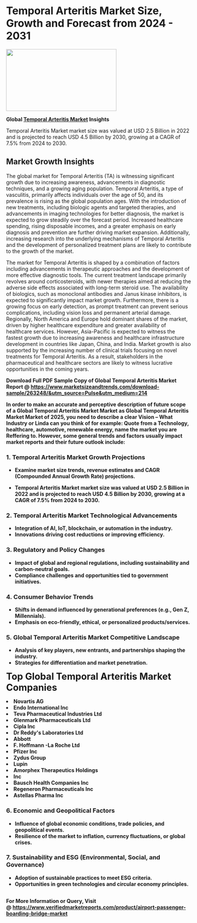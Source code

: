 <H1>Temporal Arteritis Market Size, Growth and Forecast from 2024 - 2031</H1><img class="aligncenter size-medium wp-image-584254" src="https://thirdeyenews.in/wp-content/uploads/2024/09/Global-Market-Research-300x168.jpeg" alt="" width="300" height="168" /><p><strong>Global&nbsp;<a href="https://www.marketsizeandtrends.com/download-sample/263248/&amp;utm_source=Pulse&amp;utm_medium=214">Temporal Arteritis Market</a> Insights</strong></p><p>Temporal Arteritis Market market size was valued at USD 2.5 Billion in 2022 and is projected to reach USD 4.5 Billion by 2030, growing at a CAGR of 7.5% from 2024 to 2030.</p><p><h2>Market Growth Insights</h2> <p>The global market for Temporal Arteritis (TA) is witnessing significant growth due to increasing awareness, advancements in diagnostic techniques, and a growing aging population. Temporal Arteritis, a type of vasculitis, primarily affects individuals over the age of 50, and its prevalence is rising as the global population ages. With the introduction of new treatments, including biologic agents and targeted therapies, and advancements in imaging technologies for better diagnosis, the market is expected to grow steadily over the forecast period. Increased healthcare spending, rising disposable incomes, and a greater emphasis on early diagnosis and prevention are further driving market expansion. Additionally, increasing research into the underlying mechanisms of Temporal Arteritis and the development of personalized treatment plans are likely to contribute to the growth of the market.</p> <p><strong></strong></p> <p>The market for Temporal Arteritis is shaped by a combination of factors including advancements in therapeutic approaches and the development of more effective diagnostic tools. The current treatment landscape primarily revolves around corticosteroids, with newer therapies aimed at reducing the adverse side effects associated with long-term steroid use. The availability of biologics, such as monoclonal antibodies and Janus kinase inhibitors, is expected to significantly impact market growth. Furthermore, there is a growing focus on early detection, as prompt treatment can prevent serious complications, including vision loss and permanent arterial damage. Regionally, North America and Europe hold dominant shares of the market, driven by higher healthcare expenditure and greater availability of healthcare services. However, Asia-Pacific is expected to witness the fastest growth due to increasing awareness and healthcare infrastructure development in countries like Japan, China, and India. Market growth is also supported by the increasing number of clinical trials focusing on novel treatments for Temporal Arteritis. As a result, stakeholders in the pharmaceutical and healthcare sectors are likely to witness lucrative opportunities in the coming years.</p> <p><strong></p><p><span class=""><strong>Download Full PDF Sample Copy of Global Temporal Arteritis Market Report</strong> @ <a href="https://www.marketsizeandtrends.com/download-sample/263248/&amp;utm_source=Pulse&amp;utm_medium=214" target="_blank">https://www.marketsizeandtrends.com/download-sample/263248/&amp;utm_source=Pulse&amp;utm_medium=214</a></span></p><p>In order to make an accurate and perceptive description of future scope of a Global&nbsp;Temporal Arteritis Market Market as Global&nbsp;Temporal Arteritis Market Market of 2025, you need to describe a clear Vision &ndash; What Industry or Linda can you think of for example: Quote from a Technology, healthcare, automotive, renewable energy, name the market you are Reffering to. However, some general trends and factors usually impact market reports and their future outlook include:</p><h3>1.&nbsp;<strong>Temporal Arteritis Market Growth Projections</strong></h3><ul><li>Examine market size trends, revenue estimates and CAGR (Compounded Annual Growth Rate) projections.</li><li><p>Temporal Arteritis Market market size was valued at USD 2.5 Billion in 2022 and is projected to reach USD 4.5 Billion by 2030, growing at a CAGR of 7.5% from 2024 to 2030.</p></li></ul><h3>2.&nbsp;<strong>Temporal Arteritis Market Technological Advancements</strong></h3><ul><li>Integration of AI, IoT, blockchain, or automation in the industry.</li><li>Innovations driving cost reductions or improving efficiency.</li></ul><h3>3.&nbsp;<strong>Regulatory and Policy Changes</strong></h3><ul><li>Impact of global and regional regulations, including sustainability and carbon-neutral goals.</li><li>Compliance challenges and opportunities tied to government initiatives.</li></ul><h3>4.&nbsp;<strong>Consumer Behavior Trends</strong></h3><ul><li>Shifts in demand influenced by generational preferences (e.g., Gen Z, Millennials).</li><li>Emphasis on eco-friendly, ethical, or personalized products/services.</li></ul><h3>5.&nbsp;<strong>Global Temporal Arteritis Market Competitive Landscape</strong></h3><ul><li>Analysis of key players, new entrants, and partnerships shaping the industry.</li><li>Strategies for differentiation and market penetration.</li></ul><p data-pm-slice="1 1 []"><span style="color: inherit; font-family: inherit; font-size: 25px;">Top Global Temporal Arteritis Market Companies</span></p><div class="" data-test-id=""><p><li>Novartis AG</li><li> Endo International Inc</li><li> Teva Pharmaceutical Industries Ltd</li><li> Glenmark Pharmaceuticals Ltd</li><li> Cipla Inc</li><li> Dr Reddy's Laboratories Ltd</li><li> Abbott</li><li> F. Hoffmann -La Roche Ltd</li><li> Pfizer Inc</li><li> Zydus Group</li><li> Lupin</li><li> Amorphex Therapeutics Holdings</li><li> Inc</li><li> Bausch Health Companies Inc</li><li> Regeneron Pharmaceuticals Inc</li><li> Astellas Pharma Inc</li></p></div><h3>6.&nbsp;<strong>Economic and Geopolitical Factors</strong></h3><ul><li>Influence of global economic conditions, trade policies, and geopolitical events.</li><li>Resilience of the market to inflation, currency fluctuations, or global crises.</li></ul><h3>7.&nbsp;<strong>Sustainability and ESG (Environmental, Social, and Governance)</strong></h3><ul><li>Adoption of sustainable practices to meet ESG criteria.</li><li>Opportunities in green technologies and circular economy principles.</li></ul><h2><strong style="font-size: 14px;">For More Information or Query, Visit @&nbsp;</strong><a style="background-color: #ffffff; font-size: 14px;" href="https://www.marketsizeandtrends.com/report/temporal-arteritis-market/" target="_blank">https://www.verifiedmarketreports.com/product/airport-passenger-boarding-bridge-market</a></h2>
